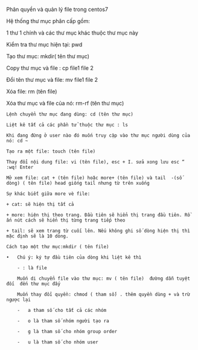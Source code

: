 Phân quyền và quản lý file trong centos7 

Hệ thống thư mục phân cấp gồm: 

1 thư 1 chính và các thư mục khác thuộc thư mục này 

Kiểm tra thư mục hiện tại:  pwd

Tạo thư mục: mkdir( tên thư mục) 

Copy thư mục và file : cp file1 file 2

Đổi tên thư mục và file: 	mv file1 file 2

Xóa file: rm (tên file) 

Xóa thư mục và file của nó: rm-rf (tên thư mục) 

	Lệnh chuyển thư mục đang dùng: cd (tên thư mục)

	Liệt kê tất cả các phần tử thuộc thư mục : ls 

	Khi đang đứng ở user nào đó muốn truy cập vào thư mục người dùng của nó: cd ~
	
	Tạo ra một file: touch (tên file)
	
	Thay đổi nội dung file: vi (tên file), esc + I. sửa xong lưu esc “ :wq! Enter 
	
	Mở xem file: cat + (tên file) hoặc more+ (tên file) và tail  -(số dòng) ( tên file) head giống tail nhưng từ trên xuống 
	
	Sự khác biết giữa more vè file: 

	+ cat: sẽ hiện thị tất cả 

	+ more: hiện thị theo trang. Đầu tiên sẽ hiển thị trang đầu tiên. Rồ ấn nút cách sẽ hiển thị từng trang tiếp theo 

	+ tail: sẽ xem trang từ cuối lên. Nếu không ghi số dòng hiện thị thì mặc định sẽ là 10 dòng. 

	Cách tạo một thư mục:mkdir ( tên file)

	•	Chú ý: ký tự đầu tiên của dòng khi liệt kê thì

		- : là file

		Muốn di chuyển file vào thư mục: mv ( tên file)  đường dẫn tuyệt đối  đến thư mục đấy 

		Muốn thay đổi quyền: chmod ( tham số) . thêm quyền dùng + và trừ ngược lại 

		-	a tham số cho tất cả các nhóm  

		-	o là tham số nhóm người tạo ra 

		-	g là tham số cho nhóm group order 

		-	u là tham số cho nhóm user 

